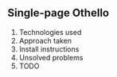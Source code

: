 ## Single-page Othello

1. Technologies used
2. Approach taken
3. Install instructions
4. Unsolved problems
5. TODO
